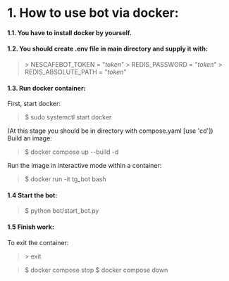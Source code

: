 # 1. How to use bot via docker:

#### 1.1. You have to install docker by yourself.
#### 1.2. You should create .env file in main directory and supply it with:
> \> NESCAFEBOT_TOKEN = "_token_"
> \> REDIS_PASSWORD = "_token_"
> \> REDIS_ABSOLUTE_PATH = "_token_"

#### 1.3. Run docker container:
First, start docker:
> \$ sudo systemctl start docker

(At this stage you should be in directory with compose.yaml [use 'cd'])   
Build an image:
> \$ docker compose up --build -d

Run the image in interactive mode within a container:
> \$ docker run -it tg_bot bash

#### 1.4 Start the bot:
> \$ python bot/start_bot.py

#### 1.5 Finish work:
To exit the container:
> \> exit

> \$ docker compose stop
> \$ docker compose down